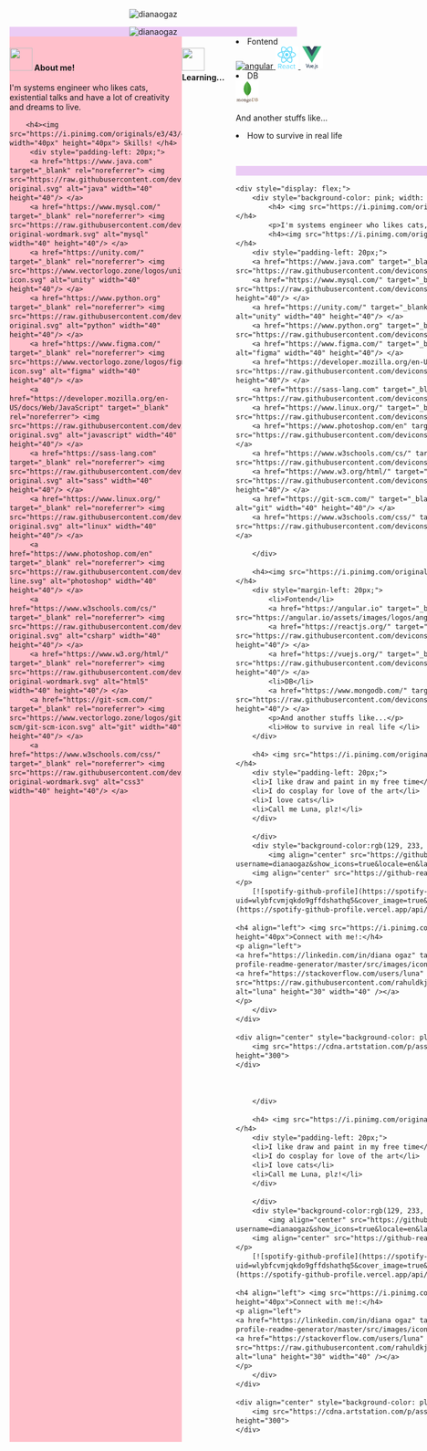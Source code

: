    <p align="center"> 
   <img src="https://komarev.com/ghpvc/?username=dianaogaz&label=Profile%20views&color=0e75b6&style=flat" alt="dianaogaz" /> 
   </p> 
   <div align="center", style="background-color: rgba(215, 149, 235, 0.466);">
    <img src="https://media.tenor.com/nqMC-PZUsUwAAAAC/studio-ghibli.gif" alt="dianaogaz" />
   </div>
    
   <div style="display: flex;">
     <div style="background-color: pink; width: 60%;">
        <h4> <img src="https://i.pinimg.com/originals/e3/43/ec/e343ec80a8b6af8083e1bd82cac10585.gif" width="40px" height="40px"> About me! </h4>
         <p>I'm systems engineer who likes cats, existential talks and have a lot of creativity and dreams to live. </p>
       
        <h4><img src="https://i.pinimg.com/originals/e3/43/ec/e343ec80a8b6af8083e1bd82cac10585.gif" width="40px" height="40px"> Skills! </h4>
         <div style="padding-left: 20px;">
         <a href="https://www.java.com" target="_blank" rel="noreferrer"> <img src="https://raw.githubusercontent.com/devicons/devicon/master/icons/java/java-original.svg" alt="java" width="40" height="40"/> </a> 
         <a href="https://www.mysql.com/" target="_blank" rel="noreferrer"> <img src="https://raw.githubusercontent.com/devicons/devicon/master/icons/mysql/mysql-original-wordmark.svg" alt="mysql" width="40" height="40"/> </a> 
         <a href="https://unity.com/" target="_blank" rel="noreferrer"> <img src="https://www.vectorlogo.zone/logos/unity3d/unity3d-icon.svg" alt="unity" width="40" height="40"/> </a>   
         <a href="https://www.python.org" target="_blank" rel="noreferrer"> <img src="https://raw.githubusercontent.com/devicons/devicon/master/icons/python/python-original.svg" alt="python" width="40" height="40"/> </a> 
         <a href="https://www.figma.com/" target="_blank" rel="noreferrer"> <img src="https://www.vectorlogo.zone/logos/figma/figma-icon.svg" alt="figma" width="40" height="40"/> </a> 
         <a href="https://developer.mozilla.org/en-US/docs/Web/JavaScript" target="_blank" rel="noreferrer"> <img src="https://raw.githubusercontent.com/devicons/devicon/master/icons/javascript/javascript-original.svg" alt="javascript" width="40"               height="40"/> </a> 
         <a href="https://sass-lang.com" target="_blank" rel="noreferrer"> <img src="https://raw.githubusercontent.com/devicons/devicon/master/icons/sass/sass-original.svg" alt="sass" width="40" height="40"/> </a> 
         <a href="https://www.linux.org/" target="_blank" rel="noreferrer"> <img src="https://raw.githubusercontent.com/devicons/devicon/master/icons/linux/linux-original.svg" alt="linux" width="40" height="40"/> </a> 
         <a href="https://www.photoshop.com/en" target="_blank" rel="noreferrer"> <img src="https://raw.githubusercontent.com/devicons/devicon/master/icons/photoshop/photoshop-line.svg" alt="photoshop" width="40" height="40"/> </a> 
         <a href="https://www.w3schools.com/cs/" target="_blank" rel="noreferrer"> <img src="https://raw.githubusercontent.com/devicons/devicon/master/icons/csharp/csharp-original.svg" alt="csharp" width="40" height="40"/> </a> 
         <a href="https://www.w3.org/html/" target="_blank" rel="noreferrer"> <img src="https://raw.githubusercontent.com/devicons/devicon/master/icons/html5/html5-original-wordmark.svg" alt="html5" width="40" height="40"/> </a> 
         <a href="https://git-scm.com/" target="_blank" rel="noreferrer"> <img src="https://www.vectorlogo.zone/logos/git-scm/git-scm-icon.svg" alt="git" width="40" height="40"/> </a> 
         <a href="https://www.w3schools.com/css/" target="_blank" rel="noreferrer"> <img src="https://raw.githubusercontent.com/devicons/devicon/master/icons/css3/css3-original-wordmark.svg" alt="css3" width="40" height="40"/> </a> 

  </div>
  <h4><img src="https://i.pinimg.com/originals/e3/43/ec/e343ec80a8b6af8083e1bd82cac10585.gif" width="40px" height="40px"> Learning... </h4>
        <div style="margin-left: 20px;">
            <li>Fontend</li>
            <a href="https://angular.io" target="_blank" rel="noreferrer"> <img src="https://angular.io/assets/images/logos/angular/angular.svg" alt="angular" width="40" height="40"/> </a> 
            <a href="https://reactjs.org/" target="_blank" rel="noreferrer"> <img src="https://raw.githubusercontent.com/devicons/devicon/master/icons/react/react-original-wordmark.svg" alt="react" width="40" height="40"/> </a> 
            <a href="https://vuejs.org/" target="_blank" rel="noreferrer"> <img src="https://raw.githubusercontent.com/devicons/devicon/master/icons/vuejs/vuejs-original-wordmark.svg" alt="vuejs" width="40" height="40"/> </a> 
            <li>DB</li>
            <a href="https://www.mongodb.com/" target="_blank" rel="noreferrer"> <img src="https://raw.githubusercontent.com/devicons/devicon/master/icons/mongodb/mongodb-original-wordmark.svg" alt="mongodb" width="40" height="40"/> </a> 
            <p>And another stuffs like...</p>
            <li>How to survive in real life </li>  <p align="center"> 
    <img src="https://komarev.com/ghpvc/?username=dianaogaz&label=Profile%20views&color=0e75b6&style=flat" alt="dianaogaz" /> 
    </p> 
    <div align="center", style="background-color: rgba(215, 149, 235, 0.466);">
        <img src="https://media.tenor.com/nqMC-PZUsUwAAAAC/studio-ghibli.gif" alt="dianaogaz" />
    </div>
    
    <div style="display: flex;">
        <div style="background-color: pink; width: 60%;">
            <h4> <img src="https://i.pinimg.com/originals/e3/43/ec/e343ec80a8b6af8083e1bd82cac10585.gif" width="40px" height="40px"> About me! </h4>
            <p>I'm systems engineer who likes cats, existential talks and have a lot of creativity and dreams to live. </p>
            <h4><img src="https://i.pinimg.com/originals/e3/43/ec/e343ec80a8b6af8083e1bd82cac10585.gif" width="40px" height="40px"> Skills! </h4>
        <div style="padding-left: 20px;">
        <a href="https://www.java.com" target="_blank" rel="noreferrer"> <img src="https://raw.githubusercontent.com/devicons/devicon/master/icons/java/java-original.svg" alt="java" width="40" height="40"/> </a> 
        <a href="https://www.mysql.com/" target="_blank" rel="noreferrer"> <img src="https://raw.githubusercontent.com/devicons/devicon/master/icons/mysql/mysql-original-wordmark.svg" alt="mysql" width="40" height="40"/> </a> 
        <a href="https://unity.com/" target="_blank" rel="noreferrer"> <img src="https://www.vectorlogo.zone/logos/unity3d/unity3d-icon.svg" alt="unity" width="40" height="40"/> </a>   
        <a href="https://www.python.org" target="_blank" rel="noreferrer"> <img src="https://raw.githubusercontent.com/devicons/devicon/master/icons/python/python-original.svg" alt="python" width="40" height="40"/> </a> 
        <a href="https://www.figma.com/" target="_blank" rel="noreferrer"> <img src="https://www.vectorlogo.zone/logos/figma/figma-icon.svg" alt="figma" width="40" height="40"/> </a> 
        <a href="https://developer.mozilla.org/en-US/docs/Web/JavaScript" target="_blank" rel="noreferrer"> <img src="https://raw.githubusercontent.com/devicons/devicon/master/icons/javascript/javascript-original.svg" alt="javascript" width="40" height="40"/> </a> 
        <a href="https://sass-lang.com" target="_blank" rel="noreferrer"> <img src="https://raw.githubusercontent.com/devicons/devicon/master/icons/sass/sass-original.svg" alt="sass" width="40" height="40"/> </a> 
        <a href="https://www.linux.org/" target="_blank" rel="noreferrer"> <img src="https://raw.githubusercontent.com/devicons/devicon/master/icons/linux/linux-original.svg" alt="linux" width="40" height="40"/> </a> 
        <a href="https://www.photoshop.com/en" target="_blank" rel="noreferrer"> <img src="https://raw.githubusercontent.com/devicons/devicon/master/icons/photoshop/photoshop-line.svg" alt="photoshop" width="40" height="40"/> </a> 
        <a href="https://www.w3schools.com/cs/" target="_blank" rel="noreferrer"> <img src="https://raw.githubusercontent.com/devicons/devicon/master/icons/csharp/csharp-original.svg" alt="csharp" width="40" height="40"/> </a> 
        <a href="https://www.w3.org/html/" target="_blank" rel="noreferrer"> <img src="https://raw.githubusercontent.com/devicons/devicon/master/icons/html5/html5-original-wordmark.svg" alt="html5" width="40" height="40"/> </a> 
        <a href="https://git-scm.com/" target="_blank" rel="noreferrer"> <img src="https://www.vectorlogo.zone/logos/git-scm/git-scm-icon.svg" alt="git" width="40" height="40"/> </a> 
        <a href="https://www.w3schools.com/css/" target="_blank" rel="noreferrer"> <img src="https://raw.githubusercontent.com/devicons/devicon/master/icons/css3/css3-original-wordmark.svg" alt="css3" width="40" height="40"/> </a> 

        </div>
        
        <h4><img src="https://i.pinimg.com/originals/e3/43/ec/e343ec80a8b6af8083e1bd82cac10585.gif" width="40px" height="40px"> Learning... </h4>
        <div style="margin-left: 20px;">
            <li>Fontend</li>
            <a href="https://angular.io" target="_blank" rel="noreferrer"> <img src="https://angular.io/assets/images/logos/angular/angular.svg" alt="angular" width="40" height="40"/> </a> 
            <a href="https://reactjs.org/" target="_blank" rel="noreferrer"> <img src="https://raw.githubusercontent.com/devicons/devicon/master/icons/react/react-original-wordmark.svg" alt="react" width="40" height="40"/> </a> 
            <a href="https://vuejs.org/" target="_blank" rel="noreferrer"> <img src="https://raw.githubusercontent.com/devicons/devicon/master/icons/vuejs/vuejs-original-wordmark.svg" alt="vuejs" width="40" height="40"/> </a> 
            <li>DB</li>
            <a href="https://www.mongodb.com/" target="_blank" rel="noreferrer"> <img src="https://raw.githubusercontent.com/devicons/devicon/master/icons/mongodb/mongodb-original-wordmark.svg" alt="mongodb" width="40" height="40"/> </a> 
            <p>And another stuffs like...</p>
            <li>How to survive in real life </li>
        </div>
           
        <h4> <img src="https://i.pinimg.com/originals/e3/43/ec/e343ec80a8b6af8083e1bd82cac10585.gif" width="40px" height="40px"> Fun Facts! </h4>
        <div style="padding-left: 20px;">
        <li>I like draw and paint in my free time</li>
        <li>I do cosplay for love of the art</li>
        <li>I love cats</li>
        <li>Call me Luna, plz!</li>
        </div>
        
        </div>
        <div style="background-color:rgb(129, 233, 198); width: 50%;">
            <img align="center" src="https://github-readme-stats.vercel.app/api/top-langs?username=dianaogaz&show_icons=true&locale=en&layout=compact" alt="dianaogaz" width="300" /></p>
        <img align="center" src="https://github-readme-stats.vercel.app/api?username=dianaogaz&show_icons=true&locale=en" alt="dianaogaz" /></p>
        [![spotify-github-profile](https://spotify-github-profile.vercel.app/api/view?uid=wlybfcvmjqkdo9gffdshathq5&cover_image=true&theme=default&show_offline=false&background_color=77767b&interchange=true&bar_color=813d9c)](https://spotify-github-profile.vercel.app/api/view?uid=wlybfcvmjqkdo9gffdshathq5&redirect=true)
        
    <h4 align="left"> <img src="https://i.pinimg.com/originals/e3/43/ec/e343ec80a8b6af8083e1bd82cac10585.gif" width="40px" height="40px">Connect with me!:</h4>
    <p align="left">
    <a href="https://linkedin.com/in/diana ogaz" target="blank"><img align="center" src="https://raw.githubusercontent.com/rahuldkjain/github-profile-readme-generator/master/src/images/icons/Social/linked-in-alt.svg" alt="diana ogaz" height="30" width="40" /></a>
    <a href="https://stackoverflow.com/users/luna" target="blank"><img align="center" src="https://raw.githubusercontent.com/rahuldkjain/github-profile-readme-generator/master/src/images/icons/Social/stack-overflow.svg" alt="luna" height="30" width="40" /></a>
    </p>
        </div>
    </div>

    <div align="center" style="background-color: plum;">
        <img src="https://cdna.artstation.com/p/assets/images/images/052/565/508/large/hasuke-asuna224.jpg?1660128853" alt="" width="500" height="300">
    </div>
    


        </div>
           
        <h4> <img src="https://i.pinimg.com/originals/e3/43/ec/e343ec80a8b6af8083e1bd82cac10585.gif" width="40px" height="40px"> Fun Facts! </h4>
        <div style="padding-left: 20px;">
        <li>I like draw and paint in my free time</li>
        <li>I do cosplay for love of the art</li>
        <li>I love cats</li>
        <li>Call me Luna, plz!</li>
        </div>
        
        </div>
        <div style="background-color:rgb(129, 233, 198); width: 50%;">
            <img align="center" src="https://github-readme-stats.vercel.app/api/top-langs?username=dianaogaz&show_icons=true&locale=en&layout=compact" alt="dianaogaz" width="300" /></p>
        <img align="center" src="https://github-readme-stats.vercel.app/api?username=dianaogaz&show_icons=true&locale=en" alt="dianaogaz" /></p>
        [![spotify-github-profile](https://spotify-github-profile.vercel.app/api/view?uid=wlybfcvmjqkdo9gffdshathq5&cover_image=true&theme=default&show_offline=false&background_color=77767b&interchange=true&bar_color=813d9c)](https://spotify-github-profile.vercel.app/api/view?uid=wlybfcvmjqkdo9gffdshathq5&redirect=true)
        
    <h4 align="left"> <img src="https://i.pinimg.com/originals/e3/43/ec/e343ec80a8b6af8083e1bd82cac10585.gif" width="40px" height="40px">Connect with me!:</h4>
    <p align="left">
    <a href="https://linkedin.com/in/diana ogaz" target="blank"><img align="center" src="https://raw.githubusercontent.com/rahuldkjain/github-profile-readme-generator/master/src/images/icons/Social/linked-in-alt.svg" alt="diana ogaz" height="30" width="40" /></a>
    <a href="https://stackoverflow.com/users/luna" target="blank"><img align="center" src="https://raw.githubusercontent.com/rahuldkjain/github-profile-readme-generator/master/src/images/icons/Social/stack-overflow.svg" alt="luna" height="30" width="40" /></a>
    </p>
        </div>
    </div>

    <div align="center" style="background-color: plum;">
        <img src="https://cdna.artstation.com/p/assets/images/images/052/565/508/large/hasuke-asuna224.jpg?1660128853" alt="" width="500" height="300">
    </div>
    

